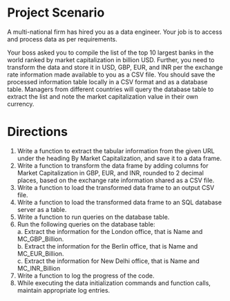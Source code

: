 # Project Scenario

A multi-national firm has hired you as a data engineer. Your job is to access and process data as per requirements.

Your boss asked you to compile the list of the top 10 largest banks in the world ranked by market capitalization in billion USD. Further, you need to transform the data and store it in USD, GBP, EUR, and INR per the exchange rate information made available to you as a CSV file. You should save the processed information table locally in a CSV format and as a database table. Managers from different countries will query the database table to extract the list and note the market capitalization value in their own currency.

# Directions

1. Write a function to extract the tabular information from the given URL under the heading By Market Capitalization, and save it to a data frame.
2. Write a function to transform the data frame by adding columns for Market Capitalization in GBP, EUR, and INR, rounded to 2 decimal places, based on the exchange rate information shared as a CSV file.
3. Write a function to load the transformed data frame to an output CSV file.
4. Write a function to load the transformed data frame to an SQL database server as a table.
5. Write a function to run queries on the database table.
6. Run the following queries on the database table: <br/>
a. Extract the information for the London office, that is Name and MC_GBP_Billion.<br>
b. Extract the information for the Berlin office, that is Name and MC_EUR_Billion. <br>
c. Extract the information for New Delhi office, that is Name and MC_INR_Billion
7. Write a function to log the progress of the code.
8. While executing the data initialization commands and function calls, maintain appropriate log entries.


